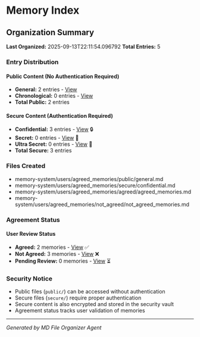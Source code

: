 # Memory Index

## Organization Summary

**Last Organized:** 2025-09-13T22:11:54.096792
**Total Entries:** 5

### Entry Distribution

#### Public Content (No Authentication Required)
- **General:** 2 entries - [View](public/general.md)
- **Chronological:** 0 entries - [View](public/chronological.md)
- **Total Public:** 2 entries

#### Secure Content (Authentication Required)
- **Confidential:** 3 entries - [View](secure/confidential.md) 🔒
- **Secret:** 0 entries - [View](secure/secret.md) 🔐
- **Ultra Secret:** 0 entries - [View](secure/ultra_secret.md) 🔏
- **Total Secure:** 3 entries

### Files Created
- memory-system/users/agreed_memories/public/general.md
- memory-system/users/agreed_memories/secure/confidential.md
- memory-system/users/agreed_memories/agreed/agreed_memories.md
- memory-system/users/agreed_memories/not_agreed/not_agreed_memories.md

### Agreement Status

#### User Review Status
- **Agreed:** 2 memories - [View](agreed/agreed_memories.md) ✅
- **Not Agreed:** 3 memories - [View](not_agreed/not_agreed_memories.md) ❌
- **Pending Review:** 0 memories - [View](pending_review/pending_memories.md) ⏳

### Security Notice
- Public files (`public/`) can be accessed without authentication
- Secure files (`secure/`) require proper authentication
- Secure content is also encrypted and stored in the security vault
- Agreement status tracks user validation of memories

---

*Generated by MD File Organizer Agent*
